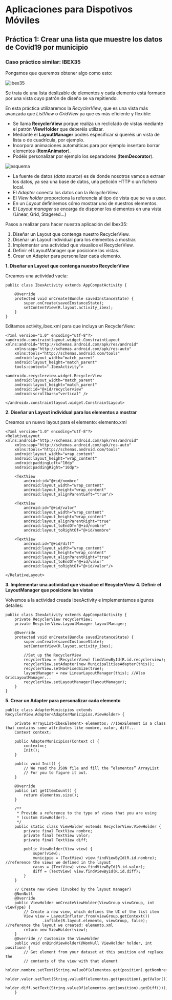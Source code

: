 # Aplicaciones para Dispotivos Móviles

## Práctica 1: Crear una lista que muestre los datos de Covid19 por municipio

### Caso práctico similar: IBEX35

Pongamos que queremos obtener algo como esto:

![ibex35](ibex35.png)

Se trata de una lista deslizable de elementos y cada elemento está formado por una vista cuyo patrón de diseño se va repitiendo.

En esta práctica utilizaremos la *RecyclerView*, que es una vista más avanzada que *ListView* o *GridView* ya que es más eficiente y flexible:

* Se llama **RecyclerView** porque realiza un recliclado de vistas mediante el patrón **ViewHolder** que deberéis utilizar.
* Mediante el **LayoutManager** podéis especificar si queréis un vista de lista o de cuadrícula, por ejemplo.
* Incorpora animaciones automáticas para por ejemplo insertaro borrar elementos (**ItemAnimator**).
* Podéis personalizar por ejemplo los separadores (**ItemDecorator**).

![esquema](esquema.png)

* La fuente de datos (*data source*) es de donde nosotros vamos a extraer los datos, ya sea una base de datos, una petición HTTP o un fichero local.
* El *Adapter* conecta los datos con la *RecyclerView*.
* El *View holder* proporciona la referencia al tipo de vista que se va a usar.
* En un *Layout* definiremos cómo mostrar uno de nuestros elementos.
* El *Layout manager* se encarga de disponer los elementos en una vista (Linear, Grid, Stagered...)

Pasos a realizar para hacer nuestra aplicación del Ibex35:

1. Diseñar un Layout que contenga nuestro RecyclerView.
2. Diseñar un Layout individual para los elementos a mostrar.
3. Implementar una actividad que visualice el RecyclerView.
4. Definir el LayoutManager que posicione las vistas.
5. Crear un Adapter para personalizar cada elemento.

**1. Diseñar un Layout que contenga nuestro RecyclerView**

Creamos una actividad vacía:

```
public class IbexActivity extends AppCompatActivity {

    @Override
    protected void onCreate(Bundle savedInstanceState) {
        super.onCreate(savedInstanceState);
        setContentView(R.layout.activity_ibex);
    }
}
```
Editamos activity_ibex.xml para que incluya un RecyclerView:

```
<?xml version="1.0" encoding="utf-8"?>
<androidx.constraintlayout.widget.ConstraintLayout xmlns:android="http://schemas.android.com/apk/res/android"
    xmlns:app="http://schemas.android.com/apk/res-auto"
    xmlns:tools="http://schemas.android.com/tools"
    android:layout_width="match_parent"
    android:layout_height="match_parent"
    tools:context=".IbexActivity">
    
<androidx.recyclerview.widget.RecyclerView
    android:layout_width="match_parent"
    android:layout_height="match_parent"
    android:id="@+id/recyclerview"
    android:scrollbars="vertical" />
    
</androidx.constraintlayout.widget.ConstraintLayout>
```

**2. Diseñar un Layout individual para los elementos a mostrar**

Creamos un nuevo layout para el elemento: elemento.xml
```
<?xml version="1.0" encoding="utf-8"?>
<RelativeLayout xmlns:android="http://schemas.android.com/apk/res/android"
    xmlns:app="http://schemas.android.com/apk/res-auto"
    xmlns:tools="http://schemas.android.com/tools"
    android:layout_width="wrap_content"
    android:layout_height="wrap_content"
    android:paddingLeft="10dp"
    android:paddingRight="10dp">

    <TextView
        android:id="@+id/nombre"
        android:layout_width="wrap_content"
        android:layout_height="wrap_content"
        android:layout_alignParentLeft="true"/>

    <TextView
        android:id="@+id/valor"
        android:layout_width="wrap_content"
        android:layout_height="wrap_content"
        android:layout_alignParentRight="true"
        android:layout_toEndOf="@+id/nombre"
        android:layout_toRightOf="@+id/nombre"
        
    <TextView
        android:id="@+id/diff"
        android:layout_width="wrap_content"
        android:layout_height="wrap_content"
        android:layout_alignParentRight="true"
        android:layout_toEndOf="@+id/valor"
        android:layout_toRightOf="@+id/valor"/>

</RelativeLayout>
```

**3. Implementar una actividad que visualice el RecyclerView**
**4. Definir el LayoutManager que posicione las vistas**

Volvemos a la actividad creada IbexActivity e implementamos algunos detalles:

```
public class IbexActivity extends AppCompatActivity {
    private RecyclerView recyclerView;
    private RecyclerView.LayoutManager layoutManager;
    
    @Override
    protected void onCreate(Bundle savedInstanceState) {
        super.onCreate(savedInstanceState);
        setContentView(R.layout.activity_ibex);
        
        //Set up the RecyclerView
        recyclerView = (RecyclerView) findViewById(R.id.recyclerview);
        recyclerView.setAdapter(new MunicipalitiesAdapter(this));
        recyclerView.setHasFixedSize(true);
        layoutManager = new LinearLayoutManager(this); //Also GridLayoutManager...
        recyclerView.setLayoutManager(layoutManager);
    }
}
```

**5. Crear un Adapter para personalizar cada elemento**
```
public class AdapterMunicipios extends RecyclerView.Adapter<AdapterMunicipios.ViewHolder> {
    
    private ArrayList<IbexElement> elementos; //IbexElement is a class that contains some attributes like nombre, valor, diff...
    Context context;
    
    public AdapterMunicipios(Context c) {
        context=c;
        Init();
    }

    public void Init() {
        // We read the JSON file and fill the “elementos” ArrayList 
        // For you to figure it out.
    }
    
    @Override
    public int getItemCount() {
        return elementos.size();
    }
    
    /**
     * Provide a reference to the type of views that you are using
     * (custom ViewHolder).
     */
    public static class ViewHolder extends RecyclerView.ViewHolder {
        private final TextView nombre;
        private final TextView valor;
        private final TextView diff;

        public ViewHolder(View view) {
            super(view);
            municipio = (TextView) view.findViewById(R.id.nombre); //reference the views we defined in the layout
            casos = (TextView) view.findViewById(R.id.valor);
            diff = (TextView) view.findViewById(R.id.diff);
        }
    }

    // Create new views (invoked by the layout manager)
    @NonNull
    @Override
    public ViewHolder onCreateViewHolder(ViewGroup viewGroup, int viewType) {
        // Create a new view, which defines the UI of the list item
        View view = LayoutInflater.from(viewGroup.getContext())
                .inflate(R.layout.elemento, viewGroup, false); //reference the layout we created: elemento.xml
        return new ViewHolder(view);
    }
    @Override // Customize the ViewHolder
    public void onBindViewHolder(@NonNull ViewHolder holder, int position) {
        // Get element from your dataset at this position and replace the
        // contents of the view with that element
         holder.nombre.setText(String.valueOf(elementos.get(position).getNombre()));
         holder.valor.setText(String.valueOf(elementos.get(position).getValor()));
         holder.diff.setText(String.valueOf(elementos.get(position).getDiff()));
    }
    
```
